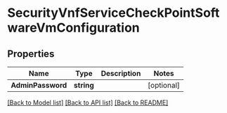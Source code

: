 # SecurityVnfServiceCheckPointSoftwareVmConfiguration

## Properties

Name | Type | Description | Notes
------------ | ------------- | ------------- | -------------
**AdminPassword** | **string** |  | [optional] 

[[Back to Model list]](../README.md#documentation-for-models) [[Back to API list]](../README.md#documentation-for-api-endpoints) [[Back to README]](../README.md)


